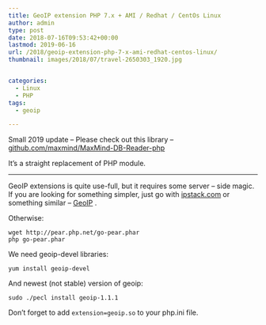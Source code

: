 ```yaml
---
title: GeoIP extension PHP 7.x + AMI / Redhat / CentOs Linux
author: admin
type: post
date: 2018-07-16T09:53:42+00:00
lastmod: 2019-06-16
url: /2018/geoip-extension-php-7-x-ami-redhat-centos-linux/
thumbnail: images/2018/07/travel-2650303_1920.jpg


categories:
  - Linux
  - PHP
tags:
  - geoip

---
```

Small 2019 update &#8211; Please check out this library &#8211; [github.com/maxmind/MaxMind-DB-Reader-php](https://github.com/maxmind/MaxMind-DB-Reader-php)

It&#8217;s a straight replacement of PHP module.

* * *

GeoIP extensions is quite use-full, but it requires some server &#8211; side magic. If you are looking for something simpler, just go with [ipstack.com](https://ipstack.com) or something similar &#8211; [GeoIP](https://geoip.gex.pl) .

Otherwise:

```shell
wget http://pear.php.net/go-pear.phar
php go-pear.phar
```

We need geoip-devel libraries:

`yum install geoip-devel`

And newest (not stable) version of geoip:

`sudo ./pecl install geoip-1.1.1`

Don&#8217;t forget to add `extension=geoip.so` to your php.ini file.